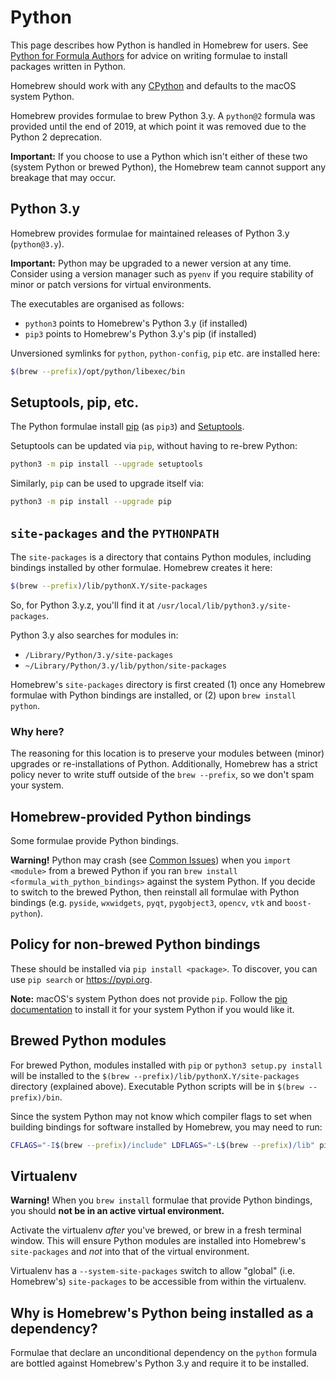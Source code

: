 # Python

This page describes how Python is handled in Homebrew for users. See [Python for Formula Authors](Python-for-Formula-Authors.md) for advice on writing formulae to install packages written in Python.

Homebrew should work with any [CPython](https://stackoverflow.com/questions/2324208/is-there-any-difference-between-cpython-and-python) and defaults to the macOS system Python.

Homebrew provides formulae to brew Python 3.y. A `python@2` formula was provided until the end of 2019, at which point it was removed due to the Python 2 deprecation.

**Important:** If you choose to use a Python which isn't either of these two (system Python or brewed Python), the Homebrew team cannot support any breakage that may occur.

## Python 3.y

Homebrew provides formulae for maintained releases of Python 3.y (`python@3.y`).

**Important:** Python may be upgraded to a newer version at any time. Consider using a version
manager such as `pyenv` if you require stability of minor or patch versions for virtual environments.

The executables are organised as follows:

* `python3` points to Homebrew's Python 3.y (if installed)
* `pip3` points to Homebrew's Python 3.y's pip (if installed)

Unversioned symlinks for `python`, `python-config`, `pip` etc. are installed here:

```sh
$(brew --prefix)/opt/python/libexec/bin
```

## Setuptools, pip, etc.

The Python formulae install [pip](https://pip.pypa.io/) (as `pip3`) and [Setuptools](https://pypi.org/project/setuptools/).

Setuptools can be updated via `pip`, without having to re-brew Python:

```sh
python3 -m pip install --upgrade setuptools
```

Similarly, `pip` can be used to upgrade itself via:

```sh
python3 -m pip install --upgrade pip
```

## `site-packages` and the `PYTHONPATH`

The `site-packages` is a directory that contains Python modules, including bindings installed by other formulae. Homebrew creates it here:

```sh
$(brew --prefix)/lib/pythonX.Y/site-packages
```

So, for Python 3.y.z, you'll find it at `/usr/local/lib/python3.y/site-packages`.

Python 3.y also searches for modules in:

* `/Library/Python/3.y/site-packages`
* `~/Library/Python/3.y/lib/python/site-packages`

Homebrew's `site-packages` directory is first created (1) once any Homebrew formulae with Python bindings are installed, or (2) upon `brew install python`.

### Why here?

The reasoning for this location is to preserve your modules between (minor) upgrades or re-installations of Python. Additionally, Homebrew has a strict policy never to write stuff outside of the `brew --prefix`, so we don't spam your system.

## Homebrew-provided Python bindings

Some formulae provide Python bindings.

**Warning!** Python may crash (see [Common Issues](Common-Issues.md)) when you `import <module>` from a brewed Python if you ran `brew install <formula_with_python_bindings>` against the system Python. If you decide to switch to the brewed Python, then reinstall all formulae with Python bindings (e.g. `pyside`, `wxwidgets`, `pyqt`, `pygobject3`, `opencv`, `vtk` and `boost-python`).

## Policy for non-brewed Python bindings

These should be installed via `pip install <package>`. To discover, you can use `pip search` or <https://pypi.org>.

**Note:** macOS's system Python does not provide `pip`. Follow the [pip documentation](https://pip.pypa.io/en/stable/installation/) to install it for your system Python if you would like it.

## Brewed Python modules

For brewed Python, modules installed with `pip` or `python3 setup.py install` will be installed to the `$(brew --prefix)/lib/pythonX.Y/site-packages` directory (explained above). Executable Python scripts will be in `$(brew --prefix)/bin`.

Since the system Python may not know which compiler flags to set when building bindings for software installed by Homebrew, you may need to run:

```sh
CFLAGS="-I$(brew --prefix)/include" LDFLAGS="-L$(brew --prefix)/lib" pip install <package>
```

## Virtualenv

**Warning!** When you `brew install` formulae that provide Python bindings, you should **not be in an active virtual environment.**

Activate the virtualenv *after* you've brewed, or brew in a fresh terminal window. This will ensure Python modules are installed into Homebrew's `site-packages` and *not* into that of the virtual environment.

Virtualenv has a `--system-site-packages` switch to allow "global" (i.e. Homebrew's) `site-packages` to be accessible from within the virtualenv.

## Why is Homebrew's Python being installed as a dependency?

Formulae that declare an unconditional dependency on the `python` formula are bottled against Homebrew's Python 3.y and require it to be installed.
